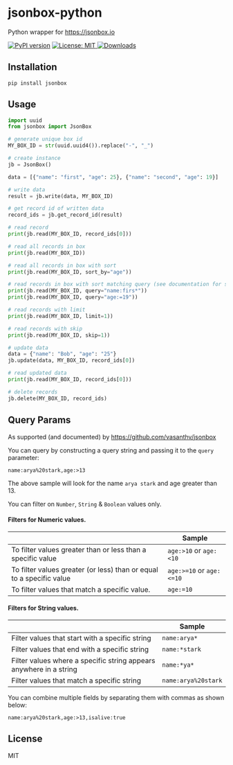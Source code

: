 # jsonbox-python
Python wrapper for https://jsonbox.io

[![PyPI version](https://badge.fury.io/py/jsonbox.svg)](https://badge.fury.io/py/jsonbox)
<a href="https://github.com/harlev/jsonbox-python/blob/master/LICENSE">
    <img alt="License: MIT" src="https://img.shields.io/badge/license-MIT-yellow.svg" target="_blank" />
</a>
[![Downloads](https://pepy.tech/badge/jsonbox)](https://pepy.tech/project/jsonbox)

## Installation
    pip install jsonbox
    
## Usage
```python
import uuid
from jsonbox import JsonBox

# generate unique box id
MY_BOX_ID = str(uuid.uuid4()).replace("-", "_")

# create instance
jb = JsonBox()

data = [{"name": "first", "age": 25}, {"name": "second", "age": 19}]

# write data
result = jb.write(data, MY_BOX_ID)

# get record id of written data
record_ids = jb.get_record_id(result)

# read record
print(jb.read(MY_BOX_ID, record_ids[0]))

# read all records in box
print(jb.read(MY_BOX_ID))

# read all records in box with sort
print(jb.read(MY_BOX_ID, sort_by="age"))

# read records in box with sort matching query (see documentation for syntax)
print(jb.read(MY_BOX_ID, query="name:firs*"))
print(jb.read(MY_BOX_ID, query="age:=19"))

# read records with limit
print(jb.read(MY_BOX_ID, limit=1))

# read records with skip
print(jb.read(MY_BOX_ID, skip=1))

# update data
data = {"name": "Bob", "age": "25"}
jb.update(data, MY_BOX_ID, record_ids[0])

# read updated data
print(jb.read(MY_BOX_ID, record_ids[0]))

# delete records
jb.delete(MY_BOX_ID, record_ids)
```

## Query Params
As supported (and documented) by https://github.com/vasanthv/jsonbox

You can query by constructing a query string and passing it to the `query` parameter:
```
name:arya%20stark,age:>13
```
The above sample will look for the name `arya stark` and age greater than 13. 

You can filter on `Number`, `String` & `Boolean` values only.

#### Filters for Numeric values.

|                                                                      | Sample                       |
|----------------------------------------------------------------------|------------------------------|
| To filter values greater than or less than a specific value          | `age:>10` or `age:<10`   |
| To filter values greater (or less) than or equal to a specific value | `age:>=10` or `age:<=10` |
| To filter values that match a specific value.                        | `age:=10`                  |

#### Filters for String values.

|                                                                    | Sample              |
|--------------------------------------------------------------------|---------------------|
| Filter values that start with a specific string                    | `name:arya*`      |
| Filter values that end with a specific string                      | `name:*stark`     |
| Filter values where a specific string appears anywhere in a string | `name:*ya*`       |
| Filter values that match a specific string                         | `name:arya%20stark` |

You can combine multiple fields by separating them with commas as shown below:
```
name:arya%20stark,age:>13,isalive:true
```


## License
MIT

